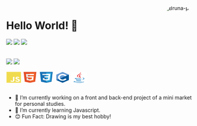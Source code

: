 <img align="right" alt="Bruna-pic" height="150" style="border-radius:50px;" src="https://share-cdn.picrew.me/shareImg/org/202110/1300090_ljNQ9izk.png">
<h1>Hello World! 👋</h1>
<div> 
    <a href="https://instagram.com/brunafalheiro" target="_blank"><img src="https://img.shields.io/badge/-Instagram-%23E4405F?style=for-the-badge&logo=instagram&logoColor=white" target="_blank"></a>
    <a href="https://www.linkedin.com/in/brunafalheiro" target="_blank"><img src="https://img.shields.io/badge/-LinkedIn-%230077B5?style=for-the-badge&logo=linkedin&logoColor=white" target="_blank"></a>
    <a href = "mailto:brunapf@ic.ufrj.br"><img src="https://img.shields.io/badge/-Gmail-%23333?style=for-the-badge&logo=gmail&logoColor=white" target="_blank"></a>
 </div>
 <br></br>
<div >
  <img height="160em" src="https://github-readme-stats.vercel.app/api?username=brunafalheiro&show_icons=true&theme=dracula&include_all_commits=true&count_private=true"/>
  <img height="160em" src="https://github-readme-stats.vercel.app/api/top-langs/?username=brunafalheiro&layout=compact&langs_count=7&theme=dracula"/>
</div>
  
<div style="display: inline_block"><br>
  <img align="center" alt="Bruna-Js" height="30" width="40" src="https://raw.githubusercontent.com/devicons/devicon/master/icons/javascript/javascript-plain.svg">
  <img align="center" alt="Bruna-HTML" height="30" width="40" src="https://raw.githubusercontent.com/devicons/devicon/master/icons/html5/html5-original.svg">
  <img align="center" alt="Rafa-CSS" height="30" width="40" src="https://raw.githubusercontent.com/devicons/devicon/master/icons/css3/css3-original.svg">
  <img align="center" alt="Bruna-C" height="30" width="40" src="https://raw.githubusercontent.com/devicons/devicon/master/icons/c/c-original.svg">
  <img align="center" alt="Bruna-Java" height="30" width="40" src="https://raw.githubusercontent.com/devicons/devicon/master/icons/java/java-original.svg">
  <br></br>
</div>
 
- 🔭 I’m currently working on a front and back-end project of a mini market for personal studies.
- 🌱 I’m currently learning Javascript.
- 😊 Fun Fact: Drawing is my best hobby! 
